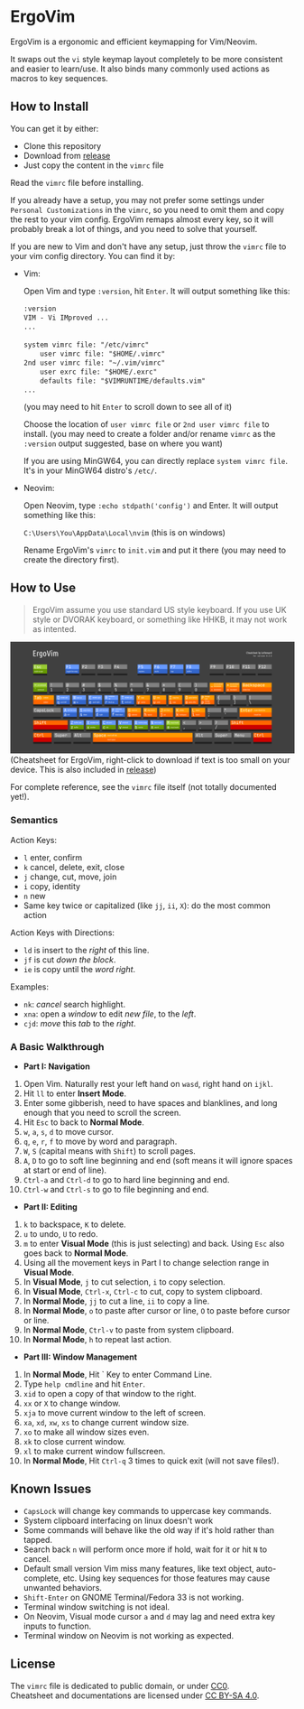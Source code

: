 # ErgoVim

ErgoVim is a ergonomic and efficient keymapping for Vim/Neovim. 

It swaps out the `vi` style keymap layout completely to be more consistent and easier to learn/use. It also binds many commonly used actions as macros to key sequences.

## How to Install

You can get it by either:
- Clone this repository 
- Download from [release](https://github.com/Letheward/ErgoVim/releases) 
- Just copy the content in the `vimrc` file

Read the `vimrc` file before installing.

If you already have a setup, you may not prefer some settings under `Personal Customizations` in the `vimrc`, so you need to omit them and copy the rest to your vim config. ErgoVim remaps almost every key, so it will probably break a lot of things, and you need to solve that yourself.

If you are new to Vim and don't have any setup, just throw the `vimrc` file to your vim config directory. You can find it by:

- Vim:

    Open Vim and type `:version`, hit `Enter`. It will output something like this:  
    ~~~
    :version
    VIM - Vi IMproved ...
    ...

    system vimrc file: "/etc/vimrc"
        user vimrc file: "$HOME/.vimrc"
    2nd user vimrc file: "~/.vim/vimrc"
        user exrc file: "$HOME/.exrc"
        defaults file: "$VIMRUNTIME/defaults.vim"
    ...
    ~~~
    (you may need to hit `Enter` to scroll down to see all of it)

    Choose the location of `user vimrc file` or `2nd user vimrc file` to install. (you may need to create a folder and/or rename `vimrc` as the `:version` output suggested, base on where you want)

    If you are using MinGW64, you can directly replace `system vimrc file`. It's in your MinGW64 distro's `/etc/`. 

- Neovim:

    Open Neovim, type `:echo stdpath('config')` and Enter. It will output something like this: 

    `C:\Users\You\AppData\Local\nvim` (this is on windows)
    
    Rename ErgoVim's `vimrc` to `init.vim` and put it there (you may need to create the directory first).
    
## How to Use

> ErgoVim assume you use standard US style keyboard. If you use UK style or DVORAK keyboard, or something like HHKB, it may not work as intented.  

![cheatsheet](img/Cheatsheet.png)
(Cheatsheet for ErgoVim, right-click to download if text is too small on your device. This is also included in [release](https://github.com/Letheward/ErgoVim/releases))

For complete reference, see the `vimrc` file itself (not totally documented yet!).

### Semantics

Action Keys:

- `l` enter, confirm
- `k` cancel, delete, exit, close
- `j` change, cut, move, join
- `i` copy, identity
- `n` new
- Same key twice or capitalized (like `jj`, `ii`, `X`): do the most common action

Action Keys with Directions:

- `ld` is insert to the *right* of this line.
- `jf` is cut *down the block*.
- `ie` is copy until the *word right*.

Examples:

- `nk`: *cancel* search highlight.   
- `xna`: open a *window* to edit *new file*, to the *left*.  
- `cjd`: *move* this *tab* to the *right*. 

### A Basic Walkthrough

- **Part I: Navigation**
1. Open Vim. Naturally rest your left hand on `wasd`, right hand on `ijkl`.
1. Hit `ll` to enter **Insert Mode**.
1. Enter some gibberish, need to have spaces and blanklines, and long enough that you need to scroll the screen.
1. Hit `Esc` to back to **Normal Mode**.
1. `w`, `a`, `s`, `d` to move cursor.
1. `q`, `e`, `r`, `f` to move by word and paragraph.
1. `W`, `S` (capital means with `Shift`) to scroll pages.
1. `A`, `D` to go to soft line beginning and end (soft means it will ignore spaces at start or end of line).
1. `Ctrl-a` and `Ctrl-d` to go to hard line beginning and end.
1. `Ctrl-w` and `Ctrl-s` to go to file beginning and end.

- **Part II: Editing**
1. `k` to backspace, `K` to delete.
1. `u` to undo, `U` to redo.
1. `m` to enter **Visual Mode** (this is just selecting) and back. Using `Esc` also goes back to **Normal Mode**.
1. Using all the movement keys in Part I to change selection range in **Visual Mode**.
1. In **Visual Mode**, `j` to cut selection, `i` to copy selection.
1. In **Visual Mode**, `Ctrl-x`, `Ctrl-c` to cut, copy to system clipboard. 
1. In **Normal Mode**, `jj` to cut a line, `ii` to copy a line. 
1. In **Normal Mode**, `o` to paste after cursor or line, `O` to paste before cursor or line. 
1. In **Normal Mode**, `Ctrl-v` to paste from system clipboard.
1. In **Normal Mode**, `h` to repeat last action.

- **Part III: Window Management**
1. In **Normal Mode**, Hit \` Key to enter Command Line.
1. Type `help cmdline` and hit `Enter`.
1. `xid` to open a copy of that window to the right.
1. `xx` or `X` to change window.
1. `xja` to move current window to the left of screen.
1. `xa`, `xd`, `xw`, `xs` to change current window size.
1. `xo` to make all window sizes even.
1. `xk` to close current window.
1. `xl` to make current window fullscreen.
1. In **Normal Mode**, Hit `Ctrl-q` 3 times to quick exit (will not save files!).


## Known Issues

- `CapsLock` will change key commands to uppercase key commands.
- System clipboard interfacing on linux doesn't work
- Some commands will behave like the old way if it's hold rather than tapped.
- Search back `n` will perform once more if hold, wait for it or hit `N` to cancel.
- Default small version Vim miss many features, like text object, auto-complete, etc. Using key sequences for those features may cause unwanted behaviors.
- `Shift-Enter` on GNOME Terminal/Fedora 33 is not working.
- Terminal window switching is not ideal.
- On Neovim, Visual mode cursor `a` and `d` may lag and need extra key inputs to function.
- Terminal window on Neovim is not working as expected.

## License

The `vimrc` file is dedicated to public domain, or under [CC0](http://creativecommons.org/publicdomain/zero/1.0/).  
Cheatsheet and documentations are licensed under [CC BY-SA 4.0](http://creativecommons.org/licenses/by-sa/4.0/).
